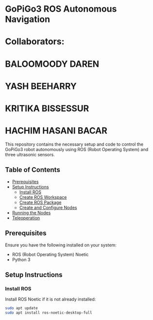 # GoPiGo3 ROS Autonomous Navigation
# Collaborators:
# BALOOMOODY DAREN 
# YASH BEEHARRY
# KRITIKA BISSESSUR
# HACHIM HASANI BACAR
This repository contains the necessary setup and code to control the GoPiGo3 robot autonomously using ROS (Robot Operating System) and three ultrasonic sensors.

## Table of Contents

- [Prerequisites](#prerequisites)
- [Setup Instructions](#setup-instructions)
  - [Install ROS](#install-ros)
  - [Create ROS Workspace](#create-ros-workspace)
  - [Create ROS Package](#create-ros-package)
  - [Create and Configure Nodes](#create-and-configure-nodes)
- [Running the Nodes](#running-the-nodes)
- [Teleoperation](#teleoperation)

## Prerequisites

Ensure you have the following installed on your system:
- ROS (Robot Operating System) Noetic
- Python 3

## Setup Instructions

### Install ROS

Install ROS Noetic if it is not already installed:

```sh
sudo apt update
sudo apt install ros-noetic-desktop-full
